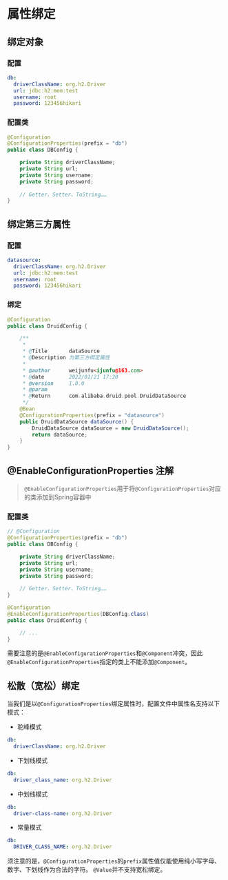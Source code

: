 # 属性绑定

## 绑定对象

### 配置
```yaml
db:
  driverClassName: org.h2.Driver
  url: jdbc:h2:mem:test
  username: root
  password: 123456hikari
```

### 配置类
```java
@Configuration
@ConfigurationProperties(prefix = "db")
public class DBConfig {

    private String driverClassName;
    private String url;
    private String username;
    private String password;
    
    // Getter、Setter、ToString……
}
```

## 绑定第三方属性

### 配置
```yaml
datasource:
  driverClassName: org.h2.Driver
  url: jdbc:h2:mem:test
  username: root
  password: 123456hikari
```

### 绑定
```java
@Configuration
public class DruidConfig {

    /**
     *
     * @Title       dataSource
     * @Description 为第三方绑定属性
     *
     * @author      weijunfu<ijunfu@163.com>
     * @date        2022/01/21 17:20
     * @version     1.0.0
     * @param
     * @Return      com.alibaba.druid.pool.DruidDataSource
     */
    @Bean
    @ConfigurationProperties(prefix = "datasource")
    public DruidDataSource dataSource() {
        DruidDataSource dataSource = new DruidDataSource();
        return dataSource;
    }
}
```

## @EnableConfigurationProperties 注解

> `@EnableConfigurationProperties`用于将`@ConfigurationProperties`对应的类添加到Spring容器中

### 配置类

```java
// @Configuration
@ConfigurationProperties(prefix = "db")
public class DBConfig {

    private String driverClassName;
    private String url;
    private String username;
    private String password;
    
    // Getter、Setter、ToString……
}
```

```java
@Configuration
@EnableConfigurationProperties(DBConfig.class)
public class DruidConfig {

    // ...
}
```

需要注意的是`@EnableConfigurationProperties`和`@Component`冲突，因此`@EnableConfigurationProperties`指定的类上不能添加`@Component`。


## 松散（宽松）绑定
当我们是以`@ConfigurationProperties`绑定属性时，配置文件中属性名支持以下模式：
+ 驼峰模式
```yaml
db:
  driverClassName: org.h2.Driver
```
+ 下划线模式
```yaml
db:
  driver_class_name: org.h2.Driver
```
+ 中划线模式
```yaml
db:
  driver-class-name: org.h2.Driver
```
+ 常量模式
```yaml
db:
  DRIVER_CLASS_NAME: org.h2.Driver
```

须注意的是，`@ConfigurationProperties`的`prefix`属性值仅能使用纯小写字母、数字、下划线作为合法的字符。
`@Value`并不支持宽松绑定。